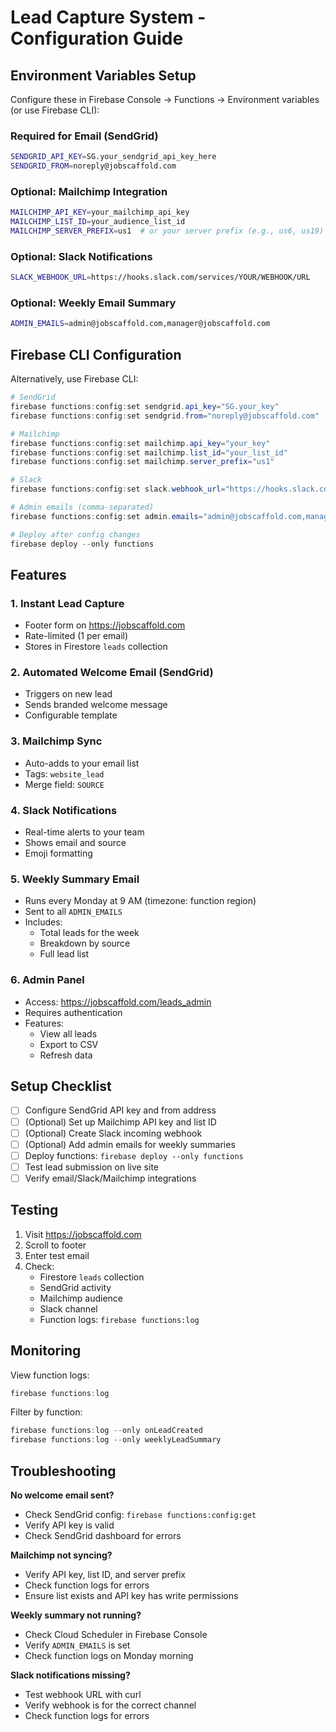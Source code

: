 # Lead Capture System - Configuration Guide

## Environment Variables Setup

Configure these in Firebase Console → Functions → Environment variables (or use Firebase CLI):

### Required for Email (SendGrid)
```bash
SENDGRID_API_KEY=SG.your_sendgrid_api_key_here
SENDGRID_FROM=noreply@jobscaffold.com
```

### Optional: Mailchimp Integration
```bash
MAILCHIMP_API_KEY=your_mailchimp_api_key
MAILCHIMP_LIST_ID=your_audience_list_id
MAILCHIMP_SERVER_PREFIX=us1  # or your server prefix (e.g., us6, us19)
```

### Optional: Slack Notifications
```bash
SLACK_WEBHOOK_URL=https://hooks.slack.com/services/YOUR/WEBHOOK/URL
```

### Optional: Weekly Email Summary
```bash
ADMIN_EMAILS=admin@jobscaffold.com,manager@jobscaffold.com
```

## Firebase CLI Configuration

Alternatively, use Firebase CLI:

```powershell
# SendGrid
firebase functions:config:set sendgrid.api_key="SG.your_key"
firebase functions:config:set sendgrid.from="noreply@jobscaffold.com"

# Mailchimp
firebase functions:config:set mailchimp.api_key="your_key"
firebase functions:config:set mailchimp.list_id="your_list_id"
firebase functions:config:set mailchimp.server_prefix="us1"

# Slack
firebase functions:config:set slack.webhook_url="https://hooks.slack.com/..."

# Admin emails (comma-separated)
firebase functions:config:set admin.emails="admin@jobscaffold.com,manager@jobscaffold.com"

# Deploy after config changes
firebase deploy --only functions
```

## Features

### 1. Instant Lead Capture
- Footer form on https://jobscaffold.com
- Rate-limited (1 per email)
- Stores in Firestore `leads` collection

### 2. Automated Welcome Email (SendGrid)
- Triggers on new lead
- Sends branded welcome message
- Configurable template

### 3. Mailchimp Sync
- Auto-adds to your email list
- Tags: `website_lead`
- Merge field: `SOURCE`

### 4. Slack Notifications
- Real-time alerts to your team
- Shows email and source
- Emoji formatting

### 5. Weekly Summary Email
- Runs every Monday at 9 AM (timezone: function region)
- Sent to all `ADMIN_EMAILS`
- Includes:
  - Total leads for the week
  - Breakdown by source
  - Full lead list

### 6. Admin Panel
- Access: https://jobscaffold.com/leads_admin
- Requires authentication
- Features:
  - View all leads
  - Export to CSV
  - Refresh data

## Setup Checklist

- [ ] Configure SendGrid API key and from address
- [ ] (Optional) Set up Mailchimp API key and list ID
- [ ] (Optional) Create Slack incoming webhook
- [ ] (Optional) Add admin emails for weekly summaries
- [ ] Deploy functions: `firebase deploy --only functions`
- [ ] Test lead submission on live site
- [ ] Verify email/Slack/Mailchimp integrations

## Testing

1. Visit https://jobscaffold.com
2. Scroll to footer
3. Enter test email
4. Check:
   - Firestore `leads` collection
   - SendGrid activity
   - Mailchimp audience
   - Slack channel
   - Function logs: `firebase functions:log`

## Monitoring

View function logs:
```powershell
firebase functions:log
```

Filter by function:
```powershell
firebase functions:log --only onLeadCreated
firebase functions:log --only weeklyLeadSummary
```

## Troubleshooting

**No welcome email sent?**
- Check SendGrid config: `firebase functions:config:get`
- Verify API key is valid
- Check SendGrid dashboard for errors

**Mailchimp not syncing?**
- Verify API key, list ID, and server prefix
- Check function logs for errors
- Ensure list exists and API key has write permissions

**Weekly summary not running?**
- Check Cloud Scheduler in Firebase Console
- Verify `ADMIN_EMAILS` is set
- Check function logs on Monday morning

**Slack notifications missing?**
- Test webhook URL with curl
- Verify webhook is for the correct channel
- Check function logs for errors
